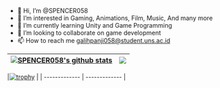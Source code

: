 - 👋 Hi, I’m @SPENCER058
- 👀 I’m interested in Gaming, Animations, Film, Music, And many more
- 🌱 I’m currently learning Unity and Game Programming
- 💞️ I’m looking to collaborate on game development
- 📫 How to reach me galihpanji058@student.uns.ac.id

| <a href="https://github.com/SPENCER058/SPENCER058/blob/main/README.md"><img align="center" src="https://github-readme-stats.vercel.app/api?username=SPENCER058&show_icons=true&include_all_commits=true&theme=outrun&count_private=true" alt="SPENCER058's github stats" /></a> | <a><img align="center" src="https://github-readme-stats.vercel.app/api/top-langs/?username=SPENCER058&layout=compact&theme=outrun&count_private=true&langs_count=8" /></a> | 
| ------------- | ------------- |

|[![trophy](https://github-profile-trophy.vercel.app/?username=SPENCER058&theme=algolia&count_private=true)](https://github.com/ryo-ma/github-profile-trophy) | 
| ------------- | ------------- |



<!---
SPENCER058/SPENCER058 is a ✨ special ✨ repository because its `README.md` (this file) appears on your GitHub profile.
You can click the Preview link to take a look at your changes.
--->
